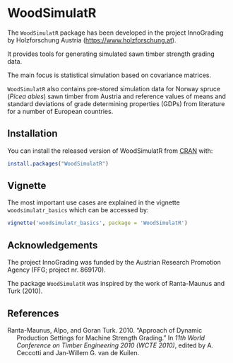 
<!-- README.md is generated from README.Rmd. Please edit that file -->

# WoodSimulatR

<!-- badges: start -->
<!-- badges: end -->

The `WoodSimulatR` package has been developed in the project InnoGrading
by Holzforschung Austria (<https://www.holzforschung.at>).

It provides tools for generating simulated sawn timber strength grading
data.

The main focus is statistical simulation based on covariance matrices.

`WoodSimulatR` also contains pre-stored simulation data for Norway
spruce (*Picea abies*) sawn timber from Austria and reference values of
means and standard deviations of grade determining properties (GDPs)
from literature for a number of European countries.

## Installation

You can install the released version of WoodSimulatR from
[CRAN](https://CRAN.R-project.org) with:

``` r
install.packages("WoodSimulatR")
```

## Vignette

The most important use cases are explained in the vignette
`woodsimulatr_basics` which can be accessed by:

``` r
vignette('woodsimulatr_basics', package = 'WoodSimulatR')
```

## Acknowledgements

The project InnoGrading was funded by the Austrian Research Promotion
Agency (FFG; project nr. 869170).

The package `WoodSimulatR` was inspired by the work of Ranta-Maunus and
Turk (2010).

## References

<!-- code for rendering README.Rmd: rmarkdown::render('README.Rmd') -->

<div id="refs" class="references csl-bib-body hanging-indent"
entry-spacing="0">

<div id="ref-RantaMaunus_2010_dynamic_settings_simulation"
class="csl-entry">

Ranta-Maunus, Alpo, and Goran Turk. 2010. “Approach of Dynamic
Production Settings for Machine Strength Grading.” In *11th World
Conference on Timber Engineering 2010 (WCTE 2010)*, edited by A.
Ceccotti and Jan-Willem G. van de Kuilen.

</div>

</div>

